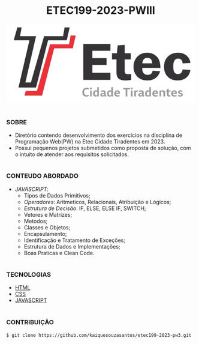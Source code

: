 <h1 align=center>ETEC199-2023-PWIII</h1>

<p align="center">
  <img src="etec.png" width="500">
</p>

#
### SOBRE

- Diretório contendo desenvolvimento dos exercícios na disciplina de Programação Web(PW) na Etec Cidade Tiradentes em 2023.
- Possui pequenos projetos submetidos como proposta de solução, com o intuito de atender aos requisitos solicitados.

#
### CONTEUDO ABORDADO

- *JAVASCRIPT*:
  - Tipos de Dados Primitivos;
  - *Operadores*: Aritmeticos, Relacionais, Atribuição e Lógicos;
  - *Estrutura de Decisão*: IF, ELSE, ELSE IF, SWITCH;
  - Vetores e Matrizes;
  - Metodos;
  - Classes e Objetos;
  - Encapsulamento;
  - Identificação e Tratamento de Exceções;
  - Estrutura de Dados e Implementações;
  - Boas Praticas e Clean Code.

#
### TECNOLOGIAS
- [HTML]()
- [CSS]()
- [JAVASCRIPT]()

#
### CONTRIBUIÇÃO

```
$ git clone https://github.com/kaiquesouzasantos/etec199-2023-pw3.git 
```
